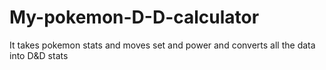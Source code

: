 # My-pokemon-D-D-calculator
It takes pokemon stats and moves set and power and converts all the data into D&amp;D stats
